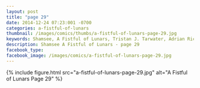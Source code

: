 ```yaml
---
layout: post
title: "page 29"
date: 2014-12-24 07:23:001 -0700
categories: a-fistful-of-lunars
thumbnail: /images/comics/thumbs/a-fistful-of-lunars-page-29.jpg
keywords: Shamsee, A Fistful of Lunars, Tristan J. Tarwater, Adrian Ricker
description: Shamsee A Fistful of Lunars - page 29
facebook_type: 
facebook_image: /images/comics/a-fistful-of-lunars-page-29.jpg
---
```

{% include figure.html src="a-fistful-of-lunars-page-29.jpg" alt="A Fistful of Lunars Page 29" %}